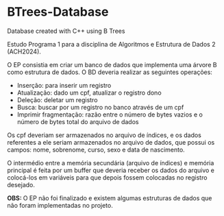 # BTrees-Database
Database created with C++ using B Trees

<p>Estudo Programa 1 para a disciplina de Algoritmos e Estrutura de Dados 2 (ACH2024).</p>
<p>O EP consistia em criar um banco de dados que implementa uma árvore B como estrutura de dados. O BD deveria realizar as seguintes operações: </p>
<ul>
  <li>Inserção: para inserir um registro</li>
  <li>Atualização: dado um cpf, atualizar o registro dono</li>
  <li>Deleção: deletar um registro</li>
  <li>Busca: buscar por um registro no banco através de um cpf</li>
  <li>Imprimir fragmentação: razão entre o número de bytes vazios e o número de bytes total do arquivo de dados</li>
</ul>
<p>Os cpf deveriam ser armazenados no arquivo de índices, e os dados referentes a ele seriam armazenados no arquivo de dados, que possui os campos: nome, sobrenome, curso, sexo e data de nascimento.</p>
<p>O intermédio entre a memória secundária (arquivo de índices) e memória principal é feita por um buffer que deveria receber os dados do arquivo e colocá-los em variáveis para que depois fossem colocadas no registro desejado.</p>
<p><b>OBS: </b>O EP não foi finalizado e existem algumas estruturas de dados que não foram implementadas no projeto. </p>

